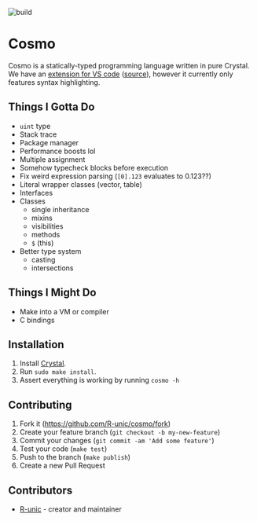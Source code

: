 ![build](https://github.com/R-unic/cosmo/actions/workflows/crystal.yml/badge.svg)
# Cosmo

Cosmo is a statically-typed programming language written in pure Crystal.<br>
We have an [extension for VS code](https://marketplace.visualstudio.com/items?itemName=cosmo.vscode-cosmo) ([source](https://github.com/R-unic/vscode-cosmo)), however it currently only features syntax highlighting.

## Things I Gotta Do

- `uint` type
- Stack trace
- Package manager
- Performance boosts lol
- Multiple assignment
- Somehow typecheck blocks before execution
- Fix weird expression parsing (`[0].123` evaluates to 0.123??)
- Literal wrapper classes (vector, table)
- Interfaces
- Classes
  * single inheritance
  * mixins
  * visibilities
  * methods
  * `$` (this)
- Better type system
  * casting
  * intersections

## Things I Might Do

- Make into a VM or compiler
- C bindings

## Installation

1. Install [Crystal](https://crystal-lang.org/install/).
2. Run `sudo make install`.
3. Assert everything is working by running `cosmo -h`

## Contributing

1. Fork it (<https://github.com/R-unic/cosmo/fork>)
2. Create your feature branch (`git checkout -b my-new-feature`)
3. Commit your changes (`git commit -am 'Add some feature'`)
4. Test your code (`make test`)
5. Push to the branch (`make publish`)
6. Create a new Pull Request

## Contributors

- [R-unic](https://github.com/R-unic) - creator and maintainer

